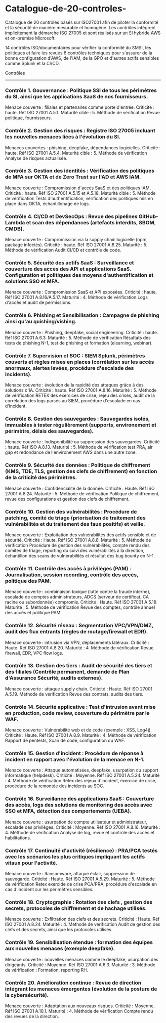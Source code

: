 # Catalogue-de-20-controles-
Catalogue de 20 contrôles basés sur ISO27001 afin de piloter la conformité et la sécurité de manière mesurable et homogène. 
Les contrôles intègrent implicitement la démarche ISO 27005 et sont réalisés sur un SI hybride AWS et on-premise Microsoft.

14 contrôles ISO/documentaires pour vérifier la conformité du SMSI, les politiques et faire les revues
6 contrôles techniques pour s'assurer de la bonne configuration d'AWS, de l'IAM, de la GPO et d'autres actifs sensibles comme Splunk et la CI/CD.

Contrôles 
_______________________________________________________________________________________________________________________
### Contrôle 1. Gouvernance : Politique SSI de tous les périmètres du SI, ainsi que les applications SaaS de nos fournisseurs. 

Menace couverte : filiales et partenaires comme porte d'entrée. 
Criticité : haute. Réf ISO 27001 A.5.1. Maturité cible : 5. Méthode de vérification Revue politique, fournisseurs.

### Contrôle 2. Gestion des risques : Registre ISO 27005 incluant les nouvelles menaces liées à l'évolution du SI. 

Menaces couvertes : phishing, deepfake, dépendances logicielles. 
Criticité : haute. Réf ISO 27001 A.5.4. Maturité cible : 5. Méthode de vérification Analyse de risques actualisée.

### Contrôle 3. Gestion des identités : Vérification des politiques de MFA sur OKTA et de Zero Trust sur l'AD et AWS IAM. 

Menace couverte : Compromission d'accès SaaS et des politiques IAM. 
Criticité : haute. Réf ISO 27001 A.5.15 et A.5.18. Maturité cible : 5. Méthode de vérification Tests d'authentification, vérification des politiques mis en place dans OKTA, échantillonage de logs. 

### Contrôle 4. CI/CD et DevSecOps : Revue des pipelines GitHub-Lambda et scan des dépendances (artefacts interdits, SBOM, CMDB).

Menace couverte : Compromission via la supply chain logicielle (npm, package infectés). 
Criticité : haute. Réf ISO 27001 A.8.25. Maturité : 5. Méthode de vérification Audit CI/CD et contrôle de code.

### Contrôle 5. Sécurité des actifs SaaS : Surveillance et couverture des accès des API et applications SaaS. Configuration et politiques des moyens d'authentification et solutions SSO et MFA.

Menace couverte : Compromission SaaS et API exposées. 
Criticité : haute. Réf ISO 27001 A.8.16/A.5.17. Maturité : 4. Méthode de vérification Logs d'accès et audit de permissions.

### Contrôle 6. Phishing et Sensibilisation : Campagne de phishing ainsi qu'au quishing/vishing.

Menace couverte : Phishing, deepfake, social engineering. Criticité : haute. Réf ISO 27001 A.6.3. Maturité : 5. Méthode de vérification Résultats des tests de phishing N-1, test de phishing et formation (elearning, webinar).

### Contrôle 7. Supervision et SOC : SIEM Splunk, périmètres couverts et règles mises en places (corrélation sur les accès anormaux, alertes levées, procédure d'escalade des incidents). 

Menace couverte : évolution de la rapidité des attaques grâce à des solutions d'IA. Criticité : haute. Réf ISO 27001 A.8.16. Maturité : 5. Méthode de vérification RETEX des exercices de crise, rejeu des crises, audit de la corrélation des logs parsés au SIEM, procédure d'escalade en cas d'incident.

### Contrôle 8. Gestion des sauvegardes : Sauvegardes isolés, immuables à tester régulièrement (supports, environement et périmètre, délais des sauvegardes). 

Menace couverte : Indisponibilité ou suppression des sauvegardes. Criticité : haute. Réf ISO A.8.13. Maturité : 5. Méthode de vérification test PRA, air gap et redondance de l'environement AWS dans une autre zone.

### Contrôle 9. Sécurité des données : Politique de chiffrement (KMS, TDE, TLS, gestion des clefs de chiffrement) en fonction de la criticité des périmètres.

Menace couverte : Confidencialité de la donnée. Criticité : Haute. Réf ISO 27001 A.8.24. Maturité : 5. Méthode de vérification Politique de chiffrement, revue des configurations et gestion des clefs de chiffrement.

### Contrôle 10. Gestion des vulnérabilités : Procédure de patching, comité de triage (priorisation de traitement des vulnérabilités et du traitement des faux positifs) et veille.

Menace couverte : Exploitation des vulnérabilités des actifs sensible et de sécurité. Criticité : Haute. Réf ISO 27001 A.8.8. Maturité : 5. Méthode de vérification Procédure de gestion des vulnérabilités, compte rendu des comités de triage, reporting du suivi des vulnérabilités à la direction, échantillon des scans de vulnérabilités et résultat des bug bounty en N-1.

### Contrôle 11. Contrôle des accès à privilèges (PAM) : Journalisation, session recording, contrôle des accès, politique des PAM. 
Menace couverte : combinaison toxique (lutte contre la fraude interne), escalade de comptes administrateurs, ADCS (serveur de certificat, CA racine ou subordonnée) compromis. Criticité : Haute. Réf ISO 27001 A.5.18. Maturité : 5. Méthode de vérification Revue des comptes, contrôle annuel des accès et politique PAM.

### Contrôle 12. Sécurité réseau : Segmentation VPC/VPN/DMZ, audit des flux entrants (règles de routage/firewall et EDR). 

Menace couverte : intrusion via VPN, déplacements latéraux. Criticité : Haute. Réf ISO 27001 A.8.20. Maturité : 4. Méthode de vérification Revue firewall, EDR, VPC flow logs.

### Contrôle 13. Gestion des tiers : Audit de sécurité des tiers et des filiales (Contrôle permanent, demande de Plan d'Assurance Sécurité, audits externes). 

Menace couverte : attaque supply chain. Criticité : Haute. Réf ISO 27001 A.5.19. Méthode de vérification Revue des contrats, audits des tiers.

### Contrôle 14. Sécurité applicative : Test d'intrusion avant mise en production, code review, couverture du périmètre par le WAF. 

Menace couverte : Vulnérabilité web et de code (exemple : XSS, Log4j). Criticité : Haute. Réf ISO 27001 A.8.9. Maturité : 4. Méthode de vérification Rapport de pentests, Scan de code, configuration du WAF.

### Contrôle 15. Gestion d'incident : Procédure de réponse à incident en rapport avec l'évolution de la menace en N-1. 

Menace couverte : Attaque automatisées, deepfake, usurpation du support informatique (helpdesk). Criticité : Moyenne. Réf ISO 27001 A.5.24. Maturité : 4. Méthode de vérification Retex des rejeux d'incident, exercice de crise, procédure de la remontée des incidents au SOC. 

### Contrôle 16. Surveillance des applications SaaS : Couverture des accès, logs des solutions de monitoring des accès avec SSO et MFA, détection des comportements (UEBA).

Menace couverte : usurpation de compte utilisateur et administrateur, escalade des privilèges. Criticité : Moyenne. Réf ISO 27001 A.8.16. Maturité : 4. Méthode de vérification Analyse de log, revue et contrôle des accès et habilitations. 

### Contrôle 17. Continuité d'activité (résilience) : PRA/PCA testés avec les scénarios les plus critiques impliquant les actifs vitaux pour l'activité.

Menace couverte : Ransomware, attaque éclair, suppression de sauvegarde. Criticité : Haute. Réf ISO 27001 A.5.29. Maturité : 5. Méthode de vérification Retex exercide de crise PCA/PRA, procédure d'escalade en cas d'incident sur les périmètres sensibles.

### Contrôle 18. Cryptographie : Rotation des clefs , gestion des secrets, protocoles de chiffrement et de hachage utilisés. 

Menace couverte : Exfiltration des clefs et des secrets. Criticité : Haute. Réf ISO 27001 A.8.24. Maturité : 4. Méthode de vérification Audit de gestion des clefs et des secrets, ainsi que les protocoles utilisés.

### Contrôle 19. Sensibilisation étendue : formation des équipes aux nouvelles menaces (exemple deepfake).

Menace couverte : nouvelles menaces comme le deepfake, usurpation des dirigeants. Criticité : Moyenne. Réf ISO 27001 A.6.3. Maturité : 3. Méthode de vérification : Formation, reporting RH.

### Contrôle 20. Amélioration continue : Revue de direction intégrant les menaces émergentes (évolution de la posture de la cybersécurité).

Menace couverte : Adaptation aux nouveaux risques. Criticité : Moyenne. Réf ISO 27001 A.10.1. Maturité : 4. Méthode de vérification Compte rendu des revues de la direction.
